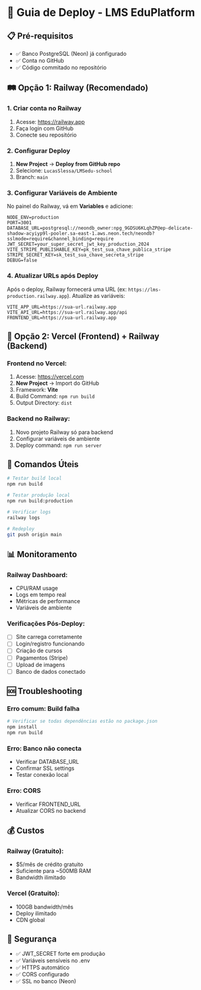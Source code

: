# 🚀 Guia de Deploy - LMS EduPlatform

## 📋 Pré-requisitos
- ✅ Banco PostgreSQL (Neon) já configurado
- ✅ Conta no GitHub
- ✅ Código commitado no repositório

## 🛤️ Opção 1: Railway (Recomendado)

### 1. Criar conta no Railway
1. Acesse: https://railway.app
2. Faça login com GitHub
3. Conecte seu repositório

### 2. Configurar Deploy
1. **New Project** → **Deploy from GitHub repo**
2. Selecione: `LucasSlessa/LMSedu-school`
3. Branch: `main`

### 3. Configurar Variáveis de Ambiente
No painel do Railway, vá em **Variables** e adicione:

```env
NODE_ENV=production
PORT=3001
DATABASE_URL=postgresql://neondb_owner:npg_9GDSU6KLqhZP@ep-delicate-shadow-acyiyp9l-pooler.sa-east-1.aws.neon.tech/neondb?sslmode=require&channel_binding=require
JWT_SECRET=your_super_secret_jwt_key_production_2024
VITE_STRIPE_PUBLISHABLE_KEY=pk_test_sua_chave_publica_stripe
STRIPE_SECRET_KEY=sk_test_sua_chave_secreta_stripe
DEBUG=false
```

### 4. Atualizar URLs após Deploy
Após o deploy, Railway fornecerá uma URL (ex: `https://lms-production.railway.app`).
Atualize as variáveis:

```env
VITE_APP_URL=https://sua-url.railway.app
VITE_API_URL=https://sua-url.railway.app/api
FRONTEND_URL=https://sua-url.railway.app
```

## 🔄 Opção 2: Vercel (Frontend) + Railway (Backend)

### Frontend no Vercel:
1. Acesse: https://vercel.com
2. **New Project** → Import do GitHub
3. Framework: **Vite**
4. Build Command: `npm run build`
5. Output Directory: `dist`

### Backend no Railway:
1. Novo projeto Railway só para backend
2. Configurar variáveis de ambiente
3. Deploy command: `npm run server`

## 🔧 Comandos Úteis

```bash
# Testar build local
npm run build

# Testar produção local
npm run build:production

# Verificar logs
railway logs

# Redeploy
git push origin main
```

## 📊 Monitoramento

### Railway Dashboard:
- CPU/RAM usage
- Logs em tempo real
- Métricas de performance
- Variáveis de ambiente

### Verificações Pós-Deploy:
- [ ] Site carrega corretamente
- [ ] Login/registro funcionando
- [ ] Criação de cursos
- [ ] Pagamentos (Stripe)
- [ ] Upload de imagens
- [ ] Banco de dados conectado

## 🆘 Troubleshooting

### Erro comum: Build falha
```bash
# Verificar se todas dependências estão no package.json
npm install
npm run build
```

### Erro: Banco não conecta
- Verificar DATABASE_URL
- Confirmar SSL settings
- Testar conexão local

### Erro: CORS
- Verificar FRONTEND_URL
- Atualizar CORS no backend

## 💰 Custos

### Railway (Gratuito):
- $5/mês de crédito gratuito
- Suficiente para ~500MB RAM
- Bandwidth ilimitado

### Vercel (Gratuito):
- 100GB bandwidth/mês
- Deploy ilimitado
- CDN global

## 🔐 Segurança

- ✅ JWT_SECRET forte em produção
- ✅ Variáveis sensíveis no .env
- ✅ HTTPS automático
- ✅ CORS configurado
- ✅ SSL no banco (Neon)
